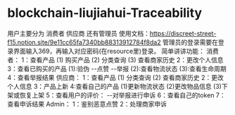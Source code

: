 # blockchain-liujiahui-Traceability
用户主要分为 消费者 供应商 还有管理员
使用文档：https://discreet-street-f15.notion.site/9e11cc65fa7340bb88313912784f8da2
管理员的登录需要在登录界面输入369，再输入对应密码(在resource里)登录。
简单讲讲功能：
消费者：
1：查看产品
(1) 购买产品
(2) 分类查询
(3) 查看商家历史
2：更改个人信息
3：查看已购买的产品
(1):验伪
--点赞 --举报
(2):查看物流状态
(3):查看生命周期
4：查看举报结果
供应商：
1：查看产品
(1) 分类查询
(2) 查看商家历史
2：更改个人信息
3：产品上新
4:查看自己的产品
(1)更新物流状态
(2)更改物品信息
(3)下架或恢复上架
5：查看用户的评价：
--对举报进行申诉
6：查看自己的token
7：查看申诉结果
Admin：
1：鉴别恶意点赞
2：处理商家申诉